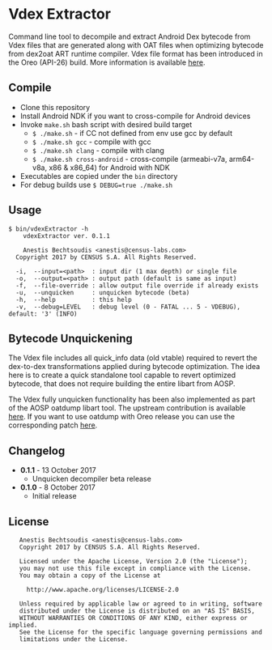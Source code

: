 # Vdex Extractor

Command line tool to decompile and extract Android Dex bytecode from Vdex files that are generated
along with OAT files when optimizing bytecode from dex2oat ART runtime compiler. Vdex file format
has been introduced in the Oreo (API-26) build. More information is available
[here](https://android-review.googlesource.com/#/c/264514/).


## Compile

* Clone this repository
* Install Android NDK if you want to cross-compile for Android devices
* Invoke `make.sh` bash script with desired build target
  * `$ ./make.sh` - if CC not defined from env use gcc by default
  * `$ ./make.sh gcc` - compile with gcc
  * `$ ./make.sh clang` - compile with clang
  * `$ ./make.sh cross-android` - cross-compile (armeabi-v7a, arm64-v8a, x86 &
  x86_64) for Android with NDK
* Executables are copied under the `bin` directory
* For debug builds use `$ DEBUG=true ./make.sh`


## Usage

```
$ bin/vdexExtractor -h
    vdexExtractor ver. 0.1.1

    Anestis Bechtsoudis <anestis@census-labs.com>
  Copyright 2017 by CENSUS S.A. All Rights Reserved.

  -i,  --input=<path>  : input dir (1 max depth) or single file
  -o,  --output=<path> : output path (default is same as input)
  -f,  --file-override : allow output file override if already exists
  -u,  --unquicken     : unquicken bytecode (beta)
  -h,  --help          : this help
  -v,  --debug=LEVEL   : debug level (0 - FATAL ... 5 - VDEBUG), default: '3' (INFO)
```


## Bytecode Unquickening

The Vdex file includes all quick_info data (old vtable) required to revert the dex-to-dex
transformations applied during bytecode optimization. The idea here is to create a quick standalone
tool capable to revert optimized bytecode, that does not require building the entire libart from
AOSP.

The Vdex fully unquicken functionality has been also implemented as part of the AOSP oatdump libart
tool. The upstream contribution is available
[here](https://android-review.googlesource.com/#/c/platform/art/+/505156/). If you want to use
oatdump with Oreo release you can use the corresponding patch
[here](https://gist.github.com/anestisb/71d6b0496912f801533dec9d264aa409).


## Changelog

* __0.1.1__ - 13 October 2017
  * Unquicken decompiler beta release
* __0.1.0__ - 8 October 2017
  * Initial release


## License

```
   Anestis Bechtsoudis <anestis@census-labs.com>
   Copyright 2017 by CENSUS S.A. All Rights Reserved.

   Licensed under the Apache License, Version 2.0 (the "License");
   you may not use this file except in compliance with the License.
   You may obtain a copy of the License at

     http://www.apache.org/licenses/LICENSE-2.0

   Unless required by applicable law or agreed to in writing, software
   distributed under the License is distributed on an "AS IS" BASIS,
   WITHOUT WARRANTIES OR CONDITIONS OF ANY KIND, either express or implied.
   See the License for the specific language governing permissions and
   limitations under the License.
```
